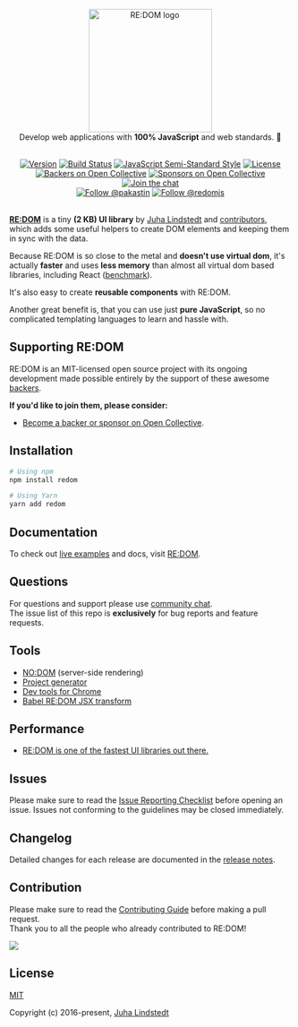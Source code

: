 <p align="center">
    <a href="https://redom.js.org/" target="_blank" rel="noopener">
        <img width="220" src="https://redom.js.org/static/images/redomjs.svg" alt="RE:DOM logo">
    </a>
    <br>
    Develop web applications with <strong>100% JavaScript</strong> and web standards. 🚀
</p>
<p align="center">
    <br>
    <a href="https://www.npmjs.com/package/redom"><img src="https://img.shields.io/npm/v/redom.svg?maxAge=60" alt="Version"></a>
    <a href="https://travis-ci.org/redom/redom?branch=master"><img src="https://img.shields.io/travis/redom/redom/master.svg?maxAge=60" alt="Build Status"></a>
    <a href="https://github.com/Flet/semistandard"><img src="https://img.shields.io/badge/code%20style-semistandard-brightgreen.svg?maxAge=3600" alt="JavaScript Semi-Standard Style"></a>
    <a href="https://github.com/redom/redom/blob/master/LICENSE"><img src="https://img.shields.io/npm/l/redom.svg?maxAge=60" alt="License"></a>
    <a href="#backers"><img src="https://opencollective.com/redom/backers/badge.svg" alt="Backers on Open Collective"></a>
    <a href="#sponsors"><img src="https://opencollective.com/redom/sponsors/badge.svg" alt="Sponsors on Open Collective"></a>
    <a href="https://gitter.im/pakastin/redom"><img src="https://badges.gitter.im/pakastin/redom.svg" alt="Join the chat"></a>
    <br>
    <a href="https://twitter.com/pakastin"><img src="https://img.shields.io/twitter/follow/pakastin.svg?style=social&maxAge=60" alt="Follow @pakastin"></a>
    <a href="https://twitter.com/redomjs"><img src="https://img.shields.io/twitter/follow/redomjs.svg?style=social&maxAge=60" alt="Follow @redomjs"></a>
    <br>
    <br>
</p>

**[RE:DOM](https://redom.js.org)** is a tiny **(2 KB) UI library** by [Juha Lindstedt](https://github.com/pakastin) and [contributors](https://github.com/redom/redom/graphs/contributors), which adds some useful helpers to create DOM elements and keeping them in sync with the data.

Because RE:DOM is so close to the metal and **doesn't use virtual dom**, it's actually **faster** and uses **less memory** than almost all virtual dom based libraries, including React ([benchmark](https://rawgit.com/krausest/js-framework-benchmark/master/webdriver-ts-results/table.html)).

It's also easy to create **reusable components** with RE:DOM.

Another great benefit is, that you can use just **pure JavaScript**, so no complicated templating languages to learn and hassle with.

## Supporting RE:DOM

RE:DOM is an MIT-licensed open source project with its ongoing development made possible entirely by the support of these awesome [backers](https://github.com/redom/redom/blob/dev/BACKERS.md).

**If you'd like to join them, please consider:**

- [Become a backer or sponsor on Open Collective](https://opencollective.com/redom).

## Installation

```bash
# Using npm
npm install redom

# Using Yarn
yarn add redom
```

## Documentation

To check out [live examples](https://redom.js.org/#todomvc) and docs, visit [RE:DOM](https://redom.js.org/).

## Questions

For questions and support please use [community chat](https://gitter.im/pakastin/redom/).\
The issue list of this repo is **exclusively** for bug reports and feature requests.

## Tools

- [NO:DOM](https://github.com/redom/nodom) (server-side rendering)
- [Project generator](https://github.com/redom/redom-cli)
- [Dev tools for Chrome](https://github.com/redom/redom-devtools)
- [Babel RE:DOM JSX transform](https://github.com/tomerigal/babel-plugin-transform-redom-jsx)

## Performance

- [RE:DOM is one of the fastest UI libraries out there.](https://rawgit.com/krausest/js-framework-benchmark/master/webdriver-ts-results/table.html)

## Issues

Please make sure to read the [Issue Reporting Checklist](https://github.com/redom/redom/blob/dev/.github/CONTRIBUTING.md#issue-reporting-guidelines) before opening an issue. Issues not conforming to the guidelines may be closed immediately.

## Changelog

Detailed changes for each release are documented in the [release notes](https://github.com/redom/redom/releases).

## Contribution

Please make sure to read the [Contributing Guide](https://github.com/redom/redom/blob/dev/.github/CONTRIBUTING.md) before making a pull request.\
Thank you to all the people who already contributed to RE:DOM!

<a href="https://github.com/redom/redom/graphs/contributors">
    <img src="https://opencollective.com/redom/contributors.svg?width=890&button=false" />
</a>

## License

[MIT](http://opensource.org/licenses/MIT)

Copyright (c) 2016-present, [Juha Lindstedt](https://github.com/pakastin)
